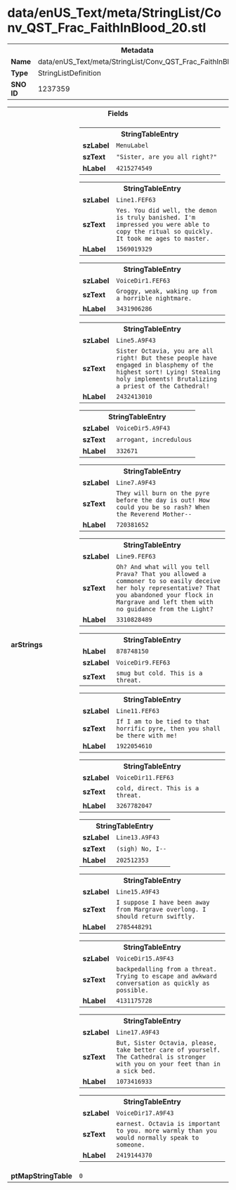<h1>data/enUS_Text/meta/StringList/Conv_QST_Frac_FaithInBlood_20.stl</h1><table><tr><th colspan="100%">Metadata</th></tr><tr><td><b>Name</b></td><td>data/enUS_Text/meta/StringList/Conv_QST_Frac_FaithInBlood_20.stl</td></tr><tr><td><b>Type</b></td><td>StringListDefinition</td></tr><tr><td><b>SNO ID</b></td><td>1237359</td></tr></table>

<table><tr><th colspan="100%">Fields</th></tr><tr><td><b>arStrings</b></td><td><table><tr><th colspan="100%">StringTableEntry</th></tr><tr><td><b>szLabel</b></td><td><code>MenuLabel</code></td></tr><tr><td><b>szText</b></td><td><code>"Sister, are you all right?"</code></td></tr><tr><td><b>hLabel</b></td><td><code>4215274549</code></td></tr></table>


<table><tr><th colspan="100%">StringTableEntry</th></tr><tr><td><b>szLabel</b></td><td><code>Line1.FEF63</code></td></tr><tr><td><b>szText</b></td><td><code>Yes. You did well, the demon is truly banished. I'm impressed you were able to copy the ritual so quickly. It took me ages to master.</code></td></tr><tr><td><b>hLabel</b></td><td><code>1569019329</code></td></tr></table>


<table><tr><th colspan="100%">StringTableEntry</th></tr><tr><td><b>szLabel</b></td><td><code>VoiceDir1.FEF63</code></td></tr><tr><td><b>szText</b></td><td><code>Groggy, weak, waking up from a horrible nightmare.</code></td></tr><tr><td><b>hLabel</b></td><td><code>3431906286</code></td></tr></table>


<table><tr><th colspan="100%">StringTableEntry</th></tr><tr><td><b>szLabel</b></td><td><code>Line5.A9F43</code></td></tr><tr><td><b>szText</b></td><td><code>Sister Octavia, you are all right! But these people have engaged in blasphemy of the highest sort! Lying! Stealing holy implements! Brutalizing a priest of the Cathedral!</code></td></tr><tr><td><b>hLabel</b></td><td><code>2432413010</code></td></tr></table>


<table><tr><th colspan="100%">StringTableEntry</th></tr><tr><td><b>szLabel</b></td><td><code>VoiceDir5.A9F43</code></td></tr><tr><td><b>szText</b></td><td><code>arrogant, incredulous</code></td></tr><tr><td><b>hLabel</b></td><td><code>332671</code></td></tr></table>


<table><tr><th colspan="100%">StringTableEntry</th></tr><tr><td><b>szLabel</b></td><td><code>Line7.A9F43</code></td></tr><tr><td><b>szText</b></td><td><code>They will burn on the pyre before the day is out! How could you be so rash? When the Reverend Mother--</code></td></tr><tr><td><b>hLabel</b></td><td><code>720381652</code></td></tr></table>


<table><tr><th colspan="100%">StringTableEntry</th></tr><tr><td><b>szLabel</b></td><td><code>Line9.FEF63</code></td></tr><tr><td><b>szText</b></td><td><code>Oh? And what will you tell Prava? That you allowed a commoner to so easily deceive her holy representative? That you abandoned your flock in Margrave and left them with no guidance from the Light?</code></td></tr><tr><td><b>hLabel</b></td><td><code>3310828489</code></td></tr></table>


<table><tr><th colspan="100%">StringTableEntry</th></tr><tr><td><b>hLabel</b></td><td><code>878748150</code></td></tr><tr><td><b>szLabel</b></td><td><code>VoiceDir9.FEF63</code></td></tr><tr><td><b>szText</b></td><td><code>smug but cold. This is a threat.</code></td></tr></table>


<table><tr><th colspan="100%">StringTableEntry</th></tr><tr><td><b>szLabel</b></td><td><code>Line11.FEF63</code></td></tr><tr><td><b>szText</b></td><td><code>If I am to be tied to that horrific pyre, then you shall be there with me!</code></td></tr><tr><td><b>hLabel</b></td><td><code>1922054610</code></td></tr></table>


<table><tr><th colspan="100%">StringTableEntry</th></tr><tr><td><b>szLabel</b></td><td><code>VoiceDir11.FEF63</code></td></tr><tr><td><b>szText</b></td><td><code>cold, direct. This is a threat.</code></td></tr><tr><td><b>hLabel</b></td><td><code>3267782047</code></td></tr></table>


<table><tr><th colspan="100%">StringTableEntry</th></tr><tr><td><b>szLabel</b></td><td><code>Line13.A9F43</code></td></tr><tr><td><b>szText</b></td><td><code>(sigh) No, I--</code></td></tr><tr><td><b>hLabel</b></td><td><code>202512353</code></td></tr></table>


<table><tr><th colspan="100%">StringTableEntry</th></tr><tr><td><b>szLabel</b></td><td><code>Line15.A9F43</code></td></tr><tr><td><b>szText</b></td><td><code>I suppose I have been away from Margrave overlong. I should return swiftly.</code></td></tr><tr><td><b>hLabel</b></td><td><code>2785448291</code></td></tr></table>


<table><tr><th colspan="100%">StringTableEntry</th></tr><tr><td><b>szLabel</b></td><td><code>VoiceDir15.A9F43</code></td></tr><tr><td><b>szText</b></td><td><code>backpedalling from a threat. Trying to escape and awkward conversation as quickly as possible.</code></td></tr><tr><td><b>hLabel</b></td><td><code>4131175728</code></td></tr></table>


<table><tr><th colspan="100%">StringTableEntry</th></tr><tr><td><b>szLabel</b></td><td><code>Line17.A9F43</code></td></tr><tr><td><b>szText</b></td><td><code>But, Sister Octavia, please, take better care of yourself. The Cathedral is stronger with you on your feet than in a sick bed.</code></td></tr><tr><td><b>hLabel</b></td><td><code>1073416933</code></td></tr></table>


<table><tr><th colspan="100%">StringTableEntry</th></tr><tr><td><b>szLabel</b></td><td><code>VoiceDir17.A9F43</code></td></tr><tr><td><b>szText</b></td><td><code>earnest. Octavia is important to you. more warmly than you would normally speak to someone.</code></td></tr><tr><td><b>hLabel</b></td><td><code>2419144370</code></td></tr></table>


</td></tr><tr><td><b>ptMapStringTable</b></td><td><code>0</code></td></tr></table>

